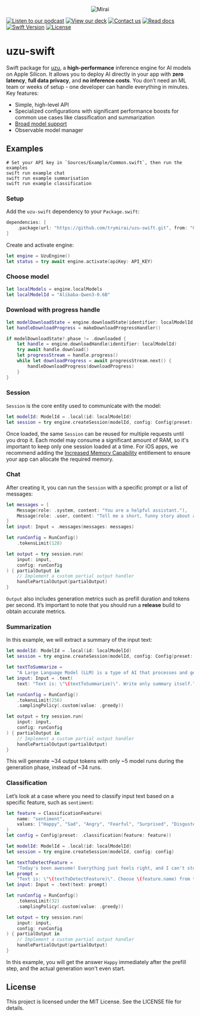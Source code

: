<p align="center">
  <picture>
    <img alt="Mirai" src="https://artifacts.trymirai.com/social/github/uzu-swift-header.jpg" style="max-width: 100%;">
  </picture>
</p>

<a href="https://artifacts.trymirai.com/social/about_us.mp3"><img src="https://img.shields.io/badge/Listen-Podcast-red" alt="Listen to our podcast"></a>
<a href="https://docsend.com/v/76bpr/mirai2025"><img src="https://img.shields.io/badge/View-Deck-red" alt="View our deck"></a>
<a href="mailto:alexey@getmirai.co,dima@getmirai.co,aleksei@getmirai.co?subject=Interested%20in%20Mirai"><img src="https://img.shields.io/badge/Send-Email-green" alt="Contact us"></a>
<a href="https://docs.trymirai.com/app-integration/overview"><img src="https://img.shields.io/badge/Read-Docs-blue" alt="Read docs"></a>
[![Swift Version](https://img.shields.io/badge/Swift-5.9-blue)](https://swift.org)
[![License](https://img.shields.io/badge/License-MIT-blue)](LICENSE)

# uzu-swift

Swift package for [uzu](https://github.com/trymirai/uzu), a **high-performance** inference engine for AI models on Apple Silicon. It allows you to deploy AI directly in your app with **zero latency**, **full data privacy**, and **no inference costs**. You don’t need an ML team or weeks of setup - one developer can handle everything in minutes. Key features:

- Simple, high-level API
- Specialized configurations with significant performance boosts for common use cases like classification and summarization
- [Broad model support](https://trymirai.com/models)
- Observable model manager

## Examples

```shell
# Set your API key in `Sources/Example/Common.swift`, then run the examples
swift run example chat
swift run example summarisation
swift run example classification
```

### Setup

Add the `uzu-swift` dependency to your `Package.swift`:

```swift
dependencies: [
    .package(url: "https://github.com/trymirai/uzu-swift.git", from: "0.1.22")
]
```

Create and activate engine:

```swift
let engine = UzuEngine()
let status = try await engine.activate(apiKey: API_KEY)
```

### Choose model

```swift
let localModels = engine.localModels
let localModelId = "Alibaba-Qwen3-0.6B"
```

### Download with progress handle

```swift
let modelDownloadState = engine.downloadState(identifier: localModelId)
let handleDownloadProgress = makeDownloadProgressHandler()

if modelDownloadState?.phase != .downloaded {
    let handle = engine.downloadHandle(identifier: localModelId)
    try await handle.download()
    let progressStream = handle.progress()
    while let downloadProgress = await progressStream.next() {
        handleDownloadProgress(downloadProgress)
    }
}
```

### Session

`Session` is the core entity used to communicate with the model:

```swift
let modelId: ModelId = .local(id: localModelId)
let session = try engine.createSession(modelId, config: Config(preset: .general))
```

Once loaded, the same `Session` can be reused for multiple requests until you drop it. Each model may consume a significant amount of RAM, so it's important to keep only one session loaded at a time. For iOS apps, we recommend adding the [Increased Memory Capability](https://developer.apple.com/documentation/bundleresources/entitlements/com.apple.developer.kernel.increased-memory-limit) entitlement to ensure your app can allocate the required memory.

### Chat

After creating it, you can run the `Session` with a specific prompt or a list of messages:

```swift
let messages = [
    Message(role: .system, content: "You are a helpful assistant."),
    Message(role: .user, content: "Tell me a short, funny story about a robot."),
]
let input: Input = .messages(messages: messages)
```

```swift
let runConfig = RunConfig()
    .tokensLimit(128)

let output = try session.run(
    input: input,
    config: runConfig
) { partialOutput in
    // Implement a custom partial output handler
    handlePartialOutput(partialOutput)
}
```

`Output` also includes generation metrics such as prefill duration and tokens per second. It’s important to note that you should run a **release** build to obtain accurate metrics.

### Summarization

In this example, we will extract a summary of the input text:

```swift
let modelId: ModelId = .local(id: localModelId)
let session = try engine.createSession(modelId, config: Config(preset: .summarization))
```

```swift
let textToSummarize =
    "A Large Language Model (LLM) is a type of AI that processes and generates text using transformer-based architectures trained on vast datasets. They power chatbots, translation, code assistants, and more."
let input: Input = .text(
    text: "Text is: \"\(textToSummarize)\". Write only summary itself.")
```

```swift
let runConfig = RunConfig()
    .tokensLimit(256)
    .samplingPolicy(.custom(value: .greedy))

let output = try session.run(
    input: input,
    config: runConfig
) { partialOutput in
    // Implement a custom partial output handler
    handlePartialOutput(partialOutput)
}
```

This will generate ~34 output tokens with only ~5 model runs during the generation phase, instead of ~34 runs.

### Classification

Let’s look at a case where you need to classify input text based on a specific feature, such as `sentiment`:

```swift
let feature = ClassificationFeature(
    name: "sentiment",
    values: ["Happy", "Sad", "Angry", "Fearful", "Surprised", "Disgusted"]
)
let config = Config(preset: .classification(feature: feature))

let modelId: ModelId = .local(id: localModelId)
let session = try engine.createSession(modelId, config: config)
```

```swift
let textToDetectFeature =
    "Today's been awesome! Everything just feels right, and I can't stop smiling."
let prompt =
    "Text is: \"\(textToDetectFeature)\". Choose \(feature.name) from the list: \(feature.values.joined(separator: ", ")). Answer with one word. Don't add a dot at the end."
let input: Input = .text(text: prompt)
```

```swift
let runConfig = RunConfig()
    .tokensLimit(32)
    .samplingPolicy(.custom(value: .greedy))

let output = try session.run(
    input: input,
    config: runConfig
) { partialOutput in
    // Implement a custom partial output handler
    handlePartialOutput(partialOutput)
}
```

In this example, you will get the answer `Happy` immediately after the prefill step, and the actual generation won't even start.

## License

This project is licensed under the MIT License. See the LICENSE file for details.